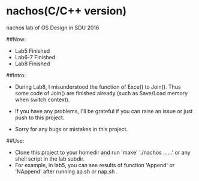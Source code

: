 # nachos(C/C++ version)
nachos lab of OS Design in SDU 2016

##Now:

* Lab5 Finished	
* Lab6-7 Finished
* Lab8 Finished

##Intro:

* During Lab8, I misunderstood the function of Exce() to Join(). Thus some code of Join() are finished already (such as Save/Load memory when switch context).

* If you have any problems, I'll be grateful if you can raise an issue or just push to this project.

* Sorry for any bugs or mistakes in this project.

##Use:

* Clone this project to your homedir and run 'make' './nachos ......' or any shell script in the lab subdir.
* For example, in lab5, you can see results of function 'Append' or 'NAppend' after running ap.sh or nap.sh .
